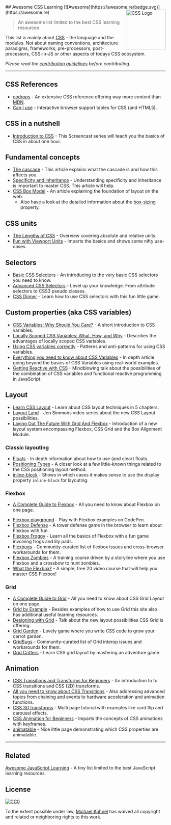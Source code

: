 <div class="github-widget" data-repo="micromata/awesome-css-learning"></div>
<script async src="https://pagead2.googlesyndication.com/pagead/js/adsbygoogle.js"></script><ins class="adsbygoogle" style="display:block" data-ad-client="ca-pub-6890694312814945" data-ad-slot="5473692530" data-ad-format="auto"  data-full-width-responsive="true"></ins><script>(adsbygoogle = window.adsbygoogle || []).push({});</script>
## Awesome CSS Learning [![Awesome](https://awesome.re/badge.svg)](https://awesome.re) <a href="https://developer.mozilla.org/docs/Web/CSS"><img src="https://upload.wikimedia.org/wikipedia/commons/d/d5/CSS3_logo_and_wordmark.svg" width="125" align="right" alt="CSS Logo"></a>

> An awesome list limited to the best CSS learning resources

This list is mainly about [CSS](https://developer.mozilla.org/docs/Web/CSS) – the language and the modules. Not about naming conventions, architecture paradigms, frameworks, pre-processors, post-processors, CSS-in-JS or other aspects of todays CSS ecosystem.

*Please read the [contribution guidelines](https://github.com/micromata/awesome-css-learning/blob/master/.github/contributing.md) before contributing.*



---

## CSS References

- [codrops](https://tympanus.net/codrops/css_reference/) - An extensive CSS reference offering way more content than [MDN](https://developer.mozilla.org/en-US/docs/Web/CSS/Reference).
- [Can I use](https://caniuse.com) - Interactive browser support tables for CSS (and HTML5).

## CSS in a nutshell

- [Introduction to CSS](https://scrimba.com/g/gintrotocss) - This Screencast series will teach you the basics of CSS in about one hour.

## Fundamental concepts

- [The cascade](https://developer.mozilla.org/en-US/docs/Web/CSS/Cascade) - This article explains what the cascade is and how this affects you.
- [Specificity and inheritance](https://www.smashingmagazine.com/2010/04/css-specificity-and-inheritance/) - Understanding specificity and inheritance is important to master CSS. This article will help.
- [CSS Box Model](https://developer.mozilla.org/en-US/docs/Learn/CSS/Introduction_to_CSS/Box_model) - An article explaining the foundation of layout on the web.
  - Also have a look at the detailed information about the [box-sizing](https://css-tricks.com/box-sizing/) property.

## CSS units

- [The Lengths of CSS](https://css-tricks.com/the-lengths-of-css/) - Overview covering absolute and relative units.
- [Fun with Viewport Units](https://css-tricks.com/fun-viewport-units/) - Imparts the basics and shows some nifty use-cases.

## Selectors

- [Basic CSS Selectors](https://www.sitepoint.com/css-selectors/) - An introducing to the very basic CSS selectors you need to know.
- [Advanced CSS Selectors](https://www.smashingmagazine.com/2009/08/taming-advanced-css-selectors/) - Level up your knowledge. From attribute selectors to CSS3 pseudo classes.
- [CSS Dinner](https://flukeout.github.io) - Learn how to use CSS selectors with this fun little game.

## Custom properties (aka CSS variables)

- [CSS Variables: Why Should You Care?](https://developers.google.com/web/updates/2016/02/css-variables-why-should-you-care) - A short introduction to CSS variables.
- [Locally Scoped CSS Variables: What, How, and Why](https://una.im/local-css-vars/) - Describes the advantages of locally scoped CSS variables.
- [Using CSS variables correctly](https://www.madebymike.com.au/writing/using-css-variables/) - Patterns and anti-patterns for using CSS variables.
- [Everything you need to know about CSS Variables](https://medium.freecodecamp.org/everything-you-need-to-know-about-css-variables-c74d922ea855) - In depth article going beyond the basics of CSS Variables using real-world examples.
- [Getting Reactive with CSS](https://www.youtube.com/watch?v=4IRPxCMAIfA) - Mindblowing talk about the possibilities of the combination of CSS variables and functional reactive programming in JavaScript.

## Layout

- [Learn CSS Layout](http://book.mixu.net/css) - Learn about CSS layout techniques in 5 chapters.
- [Layout Land](https://www.youtube.com/channel/UC7TizprGknbDalbHplROtag) - Jen Simmons video series about the new CSS Layout possibilities.
- [Laying Out The Future With Grid And Flexbox](https://www.youtube.com/watch?v=hj355PRbwSQ) - Introduction of a new layout system encompassing Flexbox, CSS Grid and the Box Alignment Module.

### Classic layouting

- [Floats](https://tympanus.net/codrops/css_reference/float/) - In depth information about how to use (and clear) floats.
- [Positioning Types](https://scotch.io/bar-talk/5-things-you-might-not-know-about-the-css-positioning-types) - A closer look at a few little-known things related to the CSS positioning layout method.
- [inline-block](https://iamsteve.me/blog/entry/inline_block) - Shows in which cases it makes sense to use the display property `inline-block` for layouting.

### Flexbox

- [A Complete Guide to Flexbox](https://css-tricks.com/snippets/css/a-guide-to-flexbox/) - All you need to know about Flexbox on one page.
<!--lint ignore no-dead-urls-->
- [Flexbox playground](https://codepen.io/enxaneta/full/adLPwv) - Play with Flexbox examples on CodePen.
- [Flexbox Defense](http://www.flexboxdefense.com) - A tower defense game in the browser to learn about Flexbox with fun.
- [Flexbox Froggy](https://flexboxfroggy.com) - Learn all the basics of Flexbox with a fun game involving frogs and lily pads.
- [Flexbugs](https://github.com/philipwalton/flexbugs) - Community-curated list of flexbox issues and cross-browser workarounds for them.
- [Flexbox Zombies](https://flexboxzombies.com) - A training course driven by a storyline where you use Flexbox and a crossbow to hunt zombies.
- [What the Flexbox?](https://flexbox.io/) - A simple, free 20 video course that will help you master CSS Flexbox!

### Grid

- [A Complete Guide to Grid](https://css-tricks.com/snippets/css/complete-guide-grid/) - All you need to know about CSS Grid Layout on one page.
- [Grid by Example](https://gridbyexample.com) - Besides examples of how to use Grid this site also has additional useful learning resources.
- [Designing with Grid](https://talks.jensimmons.com/J5VRbA/designing-with-grid) - Talk about the new layout possibilities CSS Grid is offering.
- [Grid Garden](https://cssgridgarden.com) - Lovely game where you write CSS code to grow your carrot garden.
- [GridBugs](https://github.com/rachelandrew/gridbugs) - Community-curated list of Grid interop issues and workarounds for them.
- [Grid Critters](https://www.gridcritters.com) - Learn CSS grid layout by mastering an adventure game.

## Animation

- [CSS Transitions and Transforms for Beginners](https://robots.thoughtbot.com/transitions-and-transforms) - An introduction to to CSS transitions and CSS (2D) transforms.
- [All you need to know about CSS Transitions](https://blog.alexmaccaw.com/all-you-need-to-know-about-css-transitions/) - Also addressing advanced topics from chaining and events to hardware acceleration and animation functions.
- [CSS 3D transforms](https://3dtransforms.desandro.com) - Multi page tutorial with examples like card flip and carousel effects.
- [CSS Animation for Beginners](https://robots.thoughtbot.com/css-animation-for-beginners) - Imparts the concepts of CSS animations with keyframes.
- [animatable](http://leaverou.github.io/animatable/) - Nice little page demonstrating which CSS properties are animatable. 

---

## Related

[Awesome JavaScript Learning](https://github.com/micromata/awesome-javascript-learning) - A tiny list limited to the best JavaScript learning resources.

## License

[![CC0](http://mirrors.creativecommons.org/presskit/buttons/88x31/svg/cc-zero.svg)](https://creativecommons.org/publicdomain/zero/1.0/)

To the extent possible under law, [Michael Kühnel](http://micromata.de) has waived all copyright and related or neighboring rights to this work.